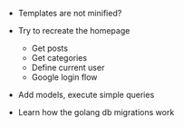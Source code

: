 * Templates are not minified?

* Try to recreate the homepage
    * Get posts
    * Get categories
    * Define current user
    * Google login flow

* Add models, execute simple queries
* Learn how the golang db migrations work